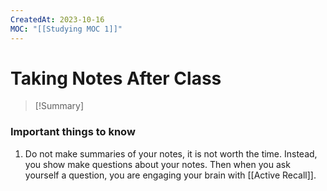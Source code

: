 ```yaml
---
CreatedAt: 2023-10-16
MOC: "[[Studying MOC 1]]"
---
```


# Taking Notes After Class

>[!Summary]
>


### Important things to know
1. Do not make summaries of your notes, it is not worth the time. Instead, you show make questions about your notes. Then when you ask yourself a question, you are engaging your brain with [[Active Recall]].

